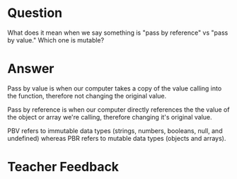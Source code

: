 # Question
What does it mean when we say something is "pass by reference" vs "pass by value." Which one is mutable?

# Answer
Pass by value is when our computer takes a copy of the value calling into the function, therefore not changing the original value.

Pass by reference is when our computer directly references the the value of the object or array we're calling, therefore changing it's original value. 

PBV refers to immutable data types (strings, numbers, booleans, null, and undefined) whereas PBR refers to mutable data types (objects and arrays).

# Teacher Feedback
